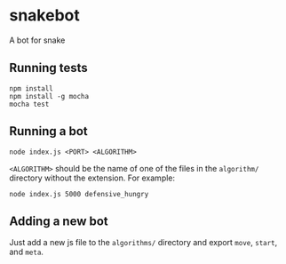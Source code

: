 # snakebot

A bot for snake

## Running tests

```
npm install
npm install -g mocha
mocha test
```

## Running a bot

```
node index.js <PORT> <ALGORITHM>
```

`<ALGORITHM>` should be the name of one of the files in the `algorithm/` directory without the extension. For example:

```
node index.js 5000 defensive_hungry
```

## Adding a new bot

Just add a new js file to the `algorithms/` directory and export `move`, `start`, and `meta`.

